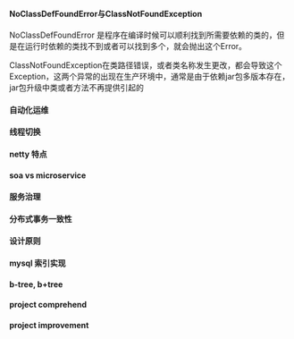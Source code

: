 
#### NoClassDefFoundError与ClassNotFoundException
NoClassDefFoundError 是程序在编译时候可以顺利找到所需要依赖的类的，但是在运行时依赖的类找不到或者可以找到多个，就会抛出这个Error。

ClassNotFoundException在类路径错误，或者类名称发生更改，都会导致这个Exception，这两个异常的出现在生产环境中，通常是由于依赖jar包多版本存在，jar包升级中类或者方法不再提供引起的

#### 自动化运维

#### 线程切换

#### netty 特点

#### soa vs microservice

#### 服务治理

#### 分布式事务一致性

#### 设计原则

#### mysql 索引实现

#### b-tree, b+tree

#### project comprehend

#### project improvement


